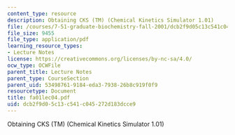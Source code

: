 ```yaml
---
content_type: resource
description: Obtaining CKS (TM) (Chemical Kinetics Simulator 1.01)
file: /courses/7-51-graduate-biochemistry-fall-2001/dcb2f9d05c13c541c045272d183dcce9_fa01lec04.pdf
file_size: 9455
file_type: application/pdf
learning_resource_types:
- Lecture Notes
license: https://creativecommons.org/licenses/by-nc-sa/4.0/
ocw_type: OCWFile
parent_title: Lecture Notes
parent_type: CourseSection
parent_uid: 53498761-9184-eda3-7938-26b8c919f0f9
resourcetype: Document
title: fa01lec04.pdf
uid: dcb2f9d0-5c13-c541-c045-272d183dcce9
---
```

Obtaining CKS (TM) (Chemical Kinetics Simulator 1.01)